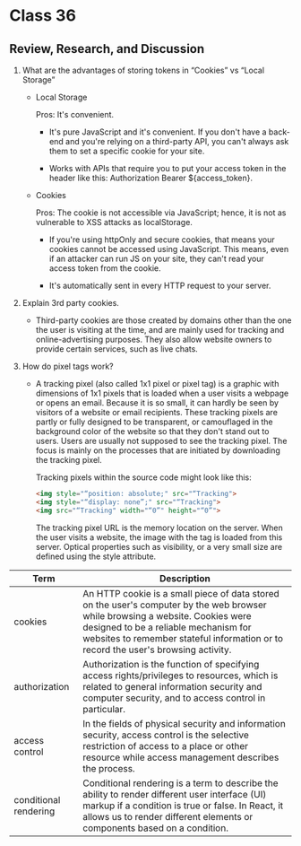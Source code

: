# Class 36

## Review, Research, and Discussion

1. What are the advantages of storing tokens in “Cookies” vs “Local Storage”

    - Local Storage

      Pros: It's convenient.

        - It's pure JavaScript and it's convenient. If you don't have a back-end and you're relying on a third-party API, you can't always ask them to set a specific cookie for your site.

        - Works with APIs that require you to put your access token in the header like this: Authorization Bearer ${access_token}.

    - Cookies

      Pros: The cookie is not accessible via JavaScript; hence, it is not as vulnerable to XSS attacks as localStorage.

      - If you're using httpOnly and secure cookies, that means your cookies cannot be accessed using JavaScript. This means, even if an attacker can run JS on your site, they can't read your access token from the cookie.

      - It's automatically sent in every HTTP request to your server.

1. Explain 3rd party cookies.

    - Third-party cookies are those created by domains other than the one the user is visiting at the time, and are mainly used for tracking and online-advertising purposes. They also allow website owners to provide certain services, such as live chats.

1. How do pixel tags work?

    - A tracking pixel (also called 1x1 pixel or pixel tag) is a graphic with dimensions of 1x1 pixels that is loaded when a user visits a webpage or opens an email. Because it is so small, it can hardly be seen by visitors of a website or email recipients. These tracking pixels are partly or fully designed to be transparent, or camouflaged in the background color of the website so that they don't stand out to users. Users are usually not supposed to see the tracking pixel. The focus is mainly on the processes that are initiated by downloading the tracking pixel.

      Tracking pixels within the source code might look like this:

      ```html
      <img style="“position: absolute;" src="“Tracking">
      <img style="“display: none”;" src="“Tracking">
      <img src="“Tracking" width="“0”" height="“0”">
      ```

      The tracking pixel URL is the memory location on the server. When the user visits a website, the image with the tag is loaded from this server. Optical properties such as visibility, or a very small size are defined using the style attribute.

| Term      | Description |
| ----------- | ----------- |
|cookies|An HTTP cookie is a small piece of data stored on the user's computer by the web browser while browsing a website. Cookies were designed to be a reliable mechanism for websites to remember stateful information or to record the user's browsing activity.|
|authorization|Authorization is the function of specifying access rights/privileges to resources, which is related to general information security and computer security, and to access control in particular.|
|access control|In the fields of physical security and information security, access control is the selective restriction of access to a place or other resource while access management describes the process.|
|conditional rendering|Conditional rendering is a term to describe the ability to render different user interface (UI) markup if a condition is true or false. In React, it allows us to render different elements or components based on a condition.|
